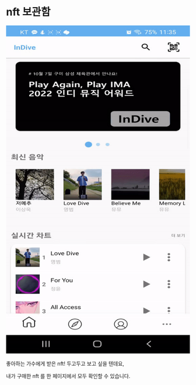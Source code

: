 # nft 보관함

<div align="center">
    <img src="../gif/search.gif"/>
</div>

좋아하는 가수에게 받은 nft! 두고두고 보고 싶을 텐데요,

내가 구매한 nft 를 한 페이지에서 모두 확인할 수 있습니다.
